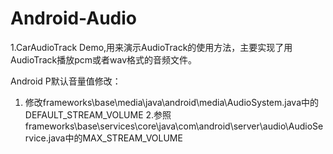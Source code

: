 # Android-Audio
1.CarAudioTrack Demo,用来演示AudioTrack的使用方法，主要实现了用AudioTrack播放pcm或者wav格式的音频文件。

Android P默认音量值修改：
1. 修改frameworks\base\media\java\android\media\AudioSystem.java中的DEFAULT_STREAM_VOLUME
2.参照frameworks\base\services\core\java\com\android\server\audio\AudioService.java中的MAX_STREAM_VOLUME
